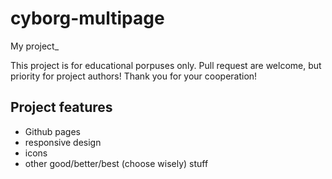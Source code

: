 # cyborg-multipage

My project\_

This project is for educational porpuses only. Pull request are welcome, but priority for project authors! Thank you for your cooperation!

## Project features

- Github pages
- responsive design
- icons
- other good/better/best (choose wisely) stuff

